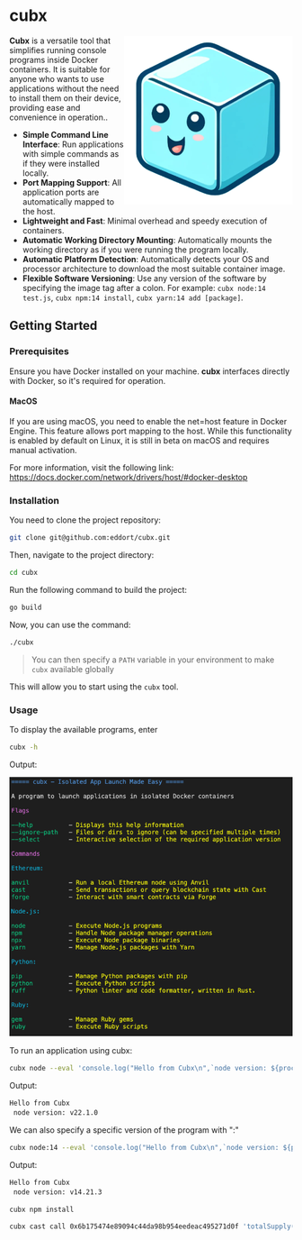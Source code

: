 # cubx

<img src="./docs/cubx.png" height="300px" align="right" width="300px">

**Cubx** is a versatile tool that simplifies running console programs inside Docker containers. It is suitable for anyone who wants to use applications without the need to install them on their device, providing ease and convenience in operation..
- **Simple Command Line Interface**: Run applications with simple commands as if they were installed locally.
- **Port Mapping Support**: All application ports are automatically mapped to the host.
- **Lightweight and Fast**: Minimal overhead and speedy execution of containers.
- **Automatic Working Directory Mounting**: Automatically mounts the working directory as if you were running the program locally.
- **Automatic Platform Detection**: Automatically detects your OS and processor architecture to download the most suitable container image.
- **Flexible Software Versioning**: Use any version of the software by specifying the image tag after a colon. For example: `cubx node:14 test.js`, `cubx npm:14 install`, `cubx yarn:14 add [package]`.

## Getting Started

### Prerequisites
Ensure you have Docker installed on your machine. **cubx** interfaces directly with Docker, so it's required for operation.

#### MacOS

If you are using macOS, you need to enable the net=host feature in Docker Engine. This feature allows port mapping to the host. While this functionality is enabled by default on Linux, it is still in beta on macOS and requires manual activation.

For more information, visit the following link: https://docs.docker.com/network/drivers/host/#docker-desktop

### Installation
You need to clone the project repository:

```bash
git clone git@github.com:eddort/cubx.git
```

Then, navigate to the project directory:

```bash
cd cubx
```

Run the following command to build the project:

```bash
go build
```

Now, you can use the command:

```bash
./cubx
```
> You can then specify a `PATH` variable in your environment to make `cubx` available globally

This will allow you to start using the `cubx` tool.


### Usage

To display the available programs, enter

```sh
cubx -h
```
Output:

![cubx help](./docs/help-example.png)

To run an application using cubx:

```sh
cubx node --eval 'console.log("Hello from Cubx\n",`node version: ${process.version}`)'
```

Output:

```sh
Hello from Cubx
 node version: v22.1.0
```

We can also specify a specific version of the program with ":"

```sh
cubx node:14 --eval 'console.log("Hello from Cubx\n",`node version: ${process.version}`)'
```

Output:

```sh
Hello from Cubx
 node version: v14.21.3
```

```sh
cubx npm install
```

```sh
cubx cast call 0x6b175474e89094c44da98b954eedeac495271d0f 'totalSupply()(uint256)' --rpc-url https://eth-mainnet.alchemyapi.io/v2/Lc7oIGYeL_QvInzI0Wiu_pOZZDEKBrdf
```
